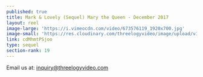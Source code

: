 ```yaml
---
published: true
title: Mark & Lovely (Sequel) Mary the Queen - December 2017
layout: reel
image-large: 'https://i.vimeocdn.com/video/673576119_1920x700.jpg'
image-small: 'https://res.cloudinary.com/threelogyvideo/image/upload/v1528731654/mark.jpg'
link: cdMhmtPSjoo
type: sequel
section-rank: 19
---
```

Email us at: inquiry@threelogyvideo.com
